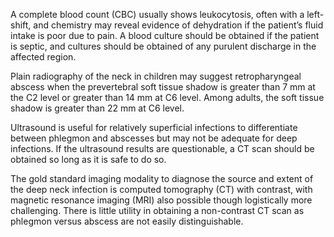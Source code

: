 A complete blood count (CBC) usually shows leukocytosis, often with a left-shift, and chemistry may reveal evidence of dehydration if the patient’s fluid intake is poor due to pain. A blood culture should be obtained if the patient is septic, and cultures should be obtained of any purulent discharge in the affected region.

Plain radiography of the neck in children may suggest retropharyngeal abscess when the prevertebral soft tissue shadow is greater than 7 mm at the C2 level or greater than 14 mm at C6 level. Among adults, the soft tissue shadow is greater than 22 mm at C6 level.

Ultrasound is useful for relatively superficial infections to differentiate between phlegmon and abscesses but may not be adequate for deep infections. If the ultrasound results are questionable, a CT scan should be obtained so long as it is safe to do so.

The gold standard imaging modality to diagnose the source and extent of the deep neck infection is computed tomography (CT) with contrast, with magnetic resonance imaging (MRI) also possible though logistically more challenging. There is little utility in obtaining a non-contrast CT scan as phlegmon versus abscess are not easily distinguishable.